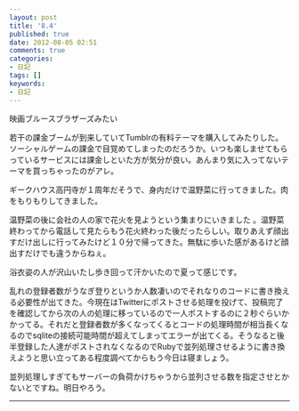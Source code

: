 ```yaml
---
layout: post
title: '8.4'
published: true
date: 2012-08-05 02:51
comments: true
categories:
- 日記
tags: []
keywords:
- 日記
---
```

映画ブルースブラザーズみたい

若干の課金ブームが到来していてTumblrの有料テーマを購入してみたりした。ソーシャルゲームの課金で目覚めてしまったのだろうか。いつも楽しませてもらっているサービスには課金しといた方が気分が良い。あんまり気に入ってないテーマを買っちゃったのがアレ。

ギークハウス高円寺が１周年だそうで、身内だけで温野菜に行ってきました。肉をもりもりしてきました。

温野菜の後に会社の人の家で花火を見ようという集まりにいきました 。温野菜終わってから電話して見たらもう花火終わった後だったらしい。取りあえず顔出すだけ出しに行ってみたけど１０分で帰ってきた。無駄に歩いた感があるけど顔出すだけでも違うからねぇ。

浴衣姿の人が沢山いたし歩き回って汗かいたので夏って感じです。

乱れの登録者数がうなぎ登りというか人数凄いのでそれなりのコードに書き換える必要性が出てきた。今現在はTwitterにポストさせる処理を投げて、投稿完了を確認してから次の人の処理に移っているので一人ポストするのに２秒ぐらいかかってる。それだと登録者数が多くなってくるとコードの処理時間が相当長くなるのでsqliteの接続可能時間が超えてしまってエラーが出てくる。そうなると後半登録した人達がポストされなくなるのでRubyで並列処理させるように書き換えようと思い立ってある程度調べてからもう今日は寝ましょう。

並列処理しすぎてもサーバーの負荷かけちゃうから並列させる数を指定させとかないとですね。明日やろう。

---

